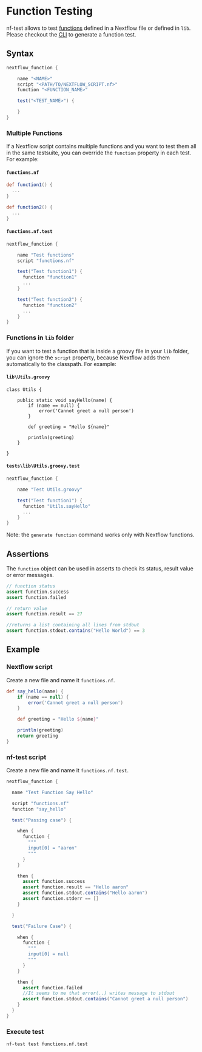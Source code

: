 # Function Testing

nf-test allows to test [functions](https://www.nextflow.io/docs/latest/dsl2.html#function) defined in a Nextflow file or defined in `lib`. Please checkout the [CLI](../cli/generate.md) to generate a function test.

## Syntax
```Groovy
nextflow_function {

    name "<NAME>"
    script "<PATH/TO/NEXTFLOW_SCRIPT.nf>"
    function "<FUNCTION_NAME>"

    test("<TEST_NAME>") {

    }
}
```

### Multiple Functions

If a Nextflow script contains multiple functions and you want to test them all in the same testsuite, you can override the `function` property in each test. For example:

#### `functions.nf`

```Groovy
def function1() {
  ...
}

def function2() {
  ...
}
```

#### `functions.nf.test`

```Groovy
nextflow_function {

    name "Test functions"
    script "functions.nf"

    test("Test function1") {
      function "function1"
      ...
    }

    test("Test function2") {
      function "function2"
      ...
    }
}
```

### Functions in `lib` folder

If you want to test a function that is inside a groovy file in your `lib` folder, you can ignore the `script` property, because Nextflow adds them automatically to the classpath. For example:

#### `lib\Utils.groovy`

```
class Utils {

    public static void sayHello(name) {
        if (name == null) {
            error('Cannot greet a null person')
        }

        def greeting = "Hello ${name}"

        println(greeting)
    }

}
```

#### `tests\lib\Utils.groovy.test`

```Groovy
nextflow_function {

    name "Test Utils.groovy"

    test("Test function1") {
      function "Utils.sayHello"
      ...
    }
}
```

Note: the `generate function` command works only with Nextflow functions.

## Assertions

The `function` object can be used in asserts to check its status, result value or error messages.


```groovy
// function status
assert function.success
assert function.failed

// return value
assert function.result == 27

//returns a list containing all lines from stdout
assert function.stdout.contains("Hello World") == 3
```

## Example

### Nextflow script
Create a new file and name it `functions.nf`.

```Groovy
def say_hello(name) {
    if (name == null) {
        error('Cannot greet a null person')
    }

    def greeting = "Hello ${name}"

    println(greeting)
    return greeting
}
```

### nf-test script
Create a new file and name it `functions.nf.test`.

```Groovy
nextflow_function {

  name "Test Function Say Hello"

  script "functions.nf"
  function "say_hello"

  test("Passing case") {

    when {
      function {
        """
        input[0] = "aaron"
        """
      }
    }

    then {
      assert function.success
      assert function.result == "Hello aaron"
      assert function.stdout.contains("Hello aaron")
      assert function.stderr == []
    }

  }

  test("Failure Case") {

    when {
      function {
        """
        input[0] = null
        """
      }
    }

    then {
      assert function.failed
      //It seems to me that error(..) writes message to stdout
      assert function.stdout.contains("Cannot greet a null person")
    }
  }
}
```

### Execute test

```
nf-test test functions.nf.test
```

